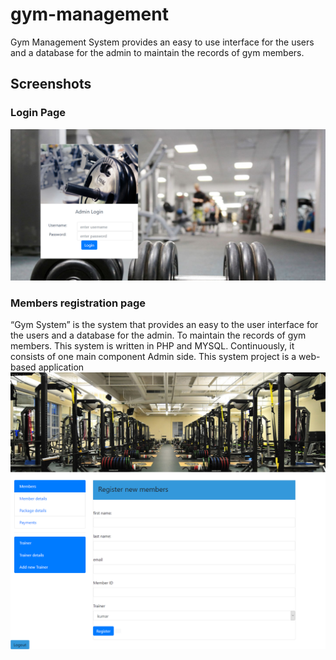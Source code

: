 # gym-management
Gym Management System provides an easy to use interface for the users and a database for the admin to maintain the records of gym members.


## Screenshots
### Login Page
![login page](/images/login.png)
### Members registration page
“Gym System” is the system that provides an easy to the user interface for the users and a database for the admin. To maintain the records of gym members. This system is written in PHP and MYSQL. Continuously, it consists of one main component Admin side. This system project is a web-based application
![Members registration page](/images/member.png)

